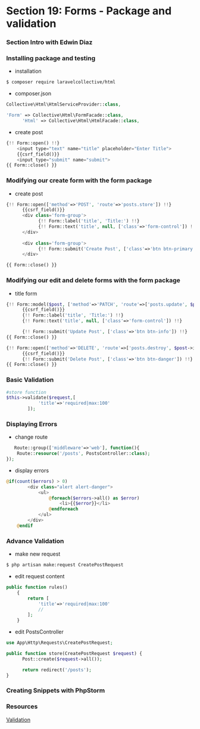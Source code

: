 # Section 19: Forms - Package and validation

### Section Intro with Edwin Diaz

### Installing package and testing
+ installation
```bash
$ composer require laravelcollective/html
```
+ composer.json
```php
Collective\Html\HtmlServiceProvider::class,

'Form' => Collective\Html\FormFacade::class,
      'Html' => Collective\Html\HtmlFacade::class,
```
+ create post    
```php
{!! Form::open() !!}
    <input type="text" name="title" placeholder="Enter Title">
    {{csrf_field()}}
    <input type="submit" name="submit">
{{ Form::close() }}
```
### Modifying our create form with the form package
+ create post
```php
{!! Form::open(['method'=>'POST', 'route'=>'posts.store']) !!}
      {{csrf_field()}}
      <div class='form-group'>
            {!! Form::label('title', 'Title:') !!}
            {!! Form::text('title', null, ['class'=>'form-control']) !!}
      </div>
      
      <div class='form-group'>
            {!! Form::submit('Create Post', ['class'=>'btn btn-primary']) !!}
      </div>

{{ Form::close() }}
```

### Modifying our edit and delete forms with the form package
+ title form
```php
{!! Form::model($post, ['method'=>'PATCH', 'route'=>['posts.update', $post->id]]) !!}
      {{csrf_field()}}
      {!! Form::label('title', 'Title:') !!}
      {!! Form::text('title', null, ['class'=>'form-control']) !!}

      {!! Form::submit('Update Post', ['class'=>'btn btn-info']) !!}
{{ Form::close() }}

{!! Form::open(['method'=>'DELETE', 'route'=>['posts.destroy', $post->id]]) !!}
      {{csrf_field()}}
      {!! Form::submit('Delete Post', ['class'=>'btn btn-danger']) !!}
{{ Form::close() }}
```

### Basic Validation
```php
#store function
$this->validate($request,[
            'title'=>'required|max:100'
        ]);
```

### Displaying Errors
+ change route
```php
   Route::group(['middleware'=>'web'], function(){
    Route::resource('/posts', PostsController::class);
});
```
+ display errors
```php
@if(count($errors) > 0)
        <div class="alert alert-danger">
            <ul>
                @foreach($errors->all() as $error)
                    <li>{{$error}}</li>
                @endforeach
            </ul>
        </div>
    @endif
```

### Advance Validation
+ make new request
```bash
$ php artisan make:request CreatePostRequest
```
+ edit request content
```php
public function rules()
    {
        return [
            'title'=>'required|max:100'
            //
        ];
    }
```
+ edit PostsController
```php
use App\Http\Requests\CreatePostRequest;

public function store(CreatePostRequest $request) {
      Post::create($request->all());

      return redirect('/posts');
}
```

### Creating Snippets with PhpStorm

### Resources
[Validation](https://laravel.com/docs/5.2/validation)
